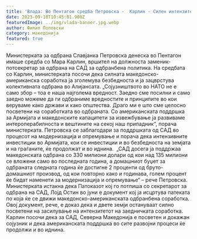 ```yaml
---
title: 'Влада: Во Пентагон средба Петровска -  Карлин - Силен интензитет на македонско-американската одбранбена соработка - 16 СЕПТЕМВРИ 2023'
date: 2023-09-18T10:45:01.900Z
featuredImage: ../img/vlada-banner.jpg.webp
author: Филип Поповски
category: македонија
featured: true
---
```

Министерката за одбрана Славјанка Петровска денеска во Пентагон имаше средба со Мара Карлин, вршител на должноста заменик-потсекретар за одбрана на САД за одбранбена политика.
На средбата со Карлин, министерката посочи дека силната македонско-американска соработка ја зголемува безбедноста и ја зацврстува колективната одбрана во Алијансата.
„Сојузништвото во НАТО не е само збор – тоа е наша најголема вредност. Заедно сме посилни и само заедно можеме да ги одбраниме вредностите и принципите во кои веруваме како држави и како општества. Драго ми е што сме целосно посветени на соработката во одбраната. Со американската поддршка за Армијата и македонските капацитети за извежбување ја развиваме интероперабилноста и вештините на секој наш припадник“, порача министерката.
Петровска се заблагодари за поддршката од САД во процесот на модернизација и опремување и порача дека интензивните инвестиции во Армијата, кои се инвестиции и во безбедноста на земјата и на граѓаните, ќе продолжат и во иднина.
 „САД досега ја поддржаа македонската одбрана со 330 милиони долари од кои над 135 милиони се вложени само во последната година, а домашниот буџет за одбраната следната година ќе достигне 2 проценти од бруто-домашниот производ, од кои повторно како и годинава, голем процент ќе бидат наменети за модернизација и опремување“ – рече Петровска.
Министерката истакна дека Патоказот кој го потпиша со секретарот за одбрана на САД, Лојд Остин во јуни е документ кој ја исцртува патеката по која ќе се движи македонско-американската одбранбена соработка. Овој документ, рече, е доказ дека и двете земји остануваат силно посветени на засилување на интензитетот на заедничката соработка. Карлин посочи дека за САД, Северна Македонија е посветен и докажан сојузник и дека американската поддршка во сите развојни процеси ќе продолжи и во иднина.
 
